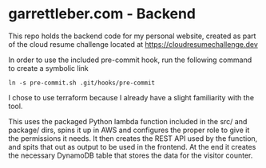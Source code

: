 # garrettleber.com - Backend
This repo holds the backend code for my personal website, created as part of the cloud resume challenge located at https://cloudresumechallenge.dev

In order to use the included pre-commit hook, run the following command to create a symbolic link
```
ln -s pre-commit.sh .git/hooks/pre-commit
```

I chose to use terraform because I already have a slight familiarity with the tool.

This uses the packaged Python lambda function included in the src/ and package/ dirs, spins it up in AWS and configures the proper role to give it the permissions it needs. It then creates the REST API used by the function, and spits that out as output to be used in the frontend. At the end it creates the necessary DynamoDB table that stores the data for the visitor counter.